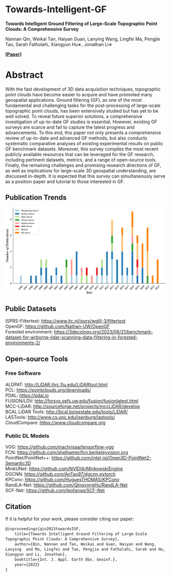 # Towards-Intelligent-GF
**Towards Intelligent Ground Filtering of Large-Scale Topographic Point Clouds: A Comprehensive Survey** 

Nannan Qin, Weikai Tan, Haiyan Guan, Lanying Wang, Lingfei Ma, Pengjie Tao, Sarah Fatholahi, Xiangyun Hu∗, Jonathan Li∗

**[[Paper]()]**

# Abstract
With the fast development of 3D data acquisition techniques, topographic point clouds have become easier to acquire and have promoted many geospatial applications. Ground filtering (GF), as one of the most fundamental and challenging tasks for the post-processing of large-scale topographic point clouds, has been extensively studied but has yet to be well solved. To reveal future superior solutions, a comprehensive investigation of up-to-date GF studies is essential. However, existing GF surveys are scarce and fail to capture the latest progress and advancements. To this end, this paper not only presents a comprehensive review of up-to-date and advanced GF methods, but also conducts systematic comparative analyses of existing experimental results on public GF benchmark datasets. Moreover, this survey compiles the most recent publicly available resources that can be leveraged for the GF research, including pertinent datasets, metrics, and a range of open-source tools. Finally, the remaining challenges and promising research directions of GF, as well as implications for large-scale 3D geospatial understanding, are discussed in-depth. It is expected that this survey can simultaneously serve as a position paper and tutorial to those interested in GF.

## Publication Trends

![Image](Imgs/Typical_Publications.png)

## Public Datasets
ISPRS-Filtertest: https://www.itc.nl/isprs/wgIII-3/filtertest<br />
OpenGF: https://github.com/Nathan-UW/OpenGF<br />
Forested environment: https://3decology.org/2023/06/21/benchmark-dataset-for-airborne-lidar-scanning-data-filtering-in-forested-environments-2/ <br />

## Open-source Tools
### Free Software
ALDPAT: http://LiDAR.ihrc.fiu.edu/LiDARtool.html <br />
PCL: https://pointclouds.org/downloads/<br />
PDAL: https://pdal.io<br />
FUSION/LDV: http://forsys.sefs.uw.edu/fusion/fusionlatest.html<br />
MCC-LiDAR: http://sourceforge.net/projects/mccLiDAR/develop<br />
BCAL LiDAR Tools: http://bcal.boisestate.edu/tools/LiDAR/<br />
LASTools: http://www.cs.unc.edu/isenburg/lastools/<br />
CloudCompare: https://www.cloudcompare.org<br />

### Public DL Models
VGG: https://github.com/machrisaa/tensorflow-vgg<br />
FCN: https://github.com/shelhamer/fcn.berkeleyvision.org<br />
PointNet/PointNet++: https://github.com/intel-isl/Open3D-PointNet2-Semantic3D<br />
MinkUNet: https://github.com/NVIDIA/MinkowskiEngine<br />
DGCNN: https://github.com/AnTao97/dgcnn.pytorch<br />
KPConv: https://github.com/HuguesTHOMAS/KPConv<br />
RandLA-Net: https://github.com/QingyongHu/RandLA-Net<br />
SCF-Net: https://github.com/leofansq/SCF-Net<br />

## Citation

If it is helpful for your work, please consider citing our paper:

    @inproceedings{qin2023towardsIGF,
        title={Towards Intelligent Ground Filtering of Large-Scale Topographic Point Clouds: A Comprehensive Survey},
        author={Qin, Nannan and Tan, Weikai and Guan, Haiyan and Wang, Lanying  and Ma, Lingfei and Tao, Pengjie and Fatholahi, Sarah and Hu, Xiangyun and Li, Jonathan},
        booktitle={Int. J. Appl. Earth Obs. Geoinf.},
        year={2023}
    }
